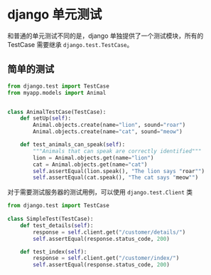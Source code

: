 # django 单元测试

<!--
ID: 59cc9a87-2838-4e31-bf96-00808b3ed43b
Status: publish
Date: 2018-06-17T23:39:00
Modified: 2020-05-16T11:41:19
wp_id: 703
-->

和普通的单元测试不同的是，django 单独提供了一个测试模块，所有的 TestCase 需要继承 `django.test.TestCase`。

## 简单的测试

```python
from django.test import TestCase
from myapp.models import Animal


class AnimalTestCase(TestCase):
    def setUp(self):
        Animal.objects.create(name="lion", sound="roar")
        Animal.objects.create(name="cat", sound="meow")

    def test_animals_can_speak(self):
        """Animals that can speak are correctly identified"""
        lion = Animal.objects.get(name="lion")
        cat = Animal.objects.get(name="cat")
        self.assertEqual(lion.speak(), "The lion says "roar"")
        self.assertEqual(cat.speak(), "The cat says "meow"")
```

对于需要测试服务器的测试用例，可以使用 `django.test.Client` 类

```python
from django.test import TestCase
 
class SimpleTest(TestCase):
    def test_details(self):
        response = self.client.get("/customer/details/")
        self.assertEqual(response.status_code, 200)

    def test_index(self):
        response = self.client.get("/customer/index/")
        self.assertEqual(response.status_code, 200)

```